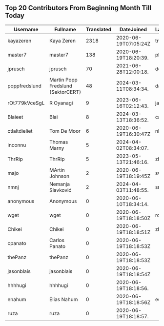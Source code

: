 ## Top 20 Contributors From Beginning Month Till Today ##
|Username|Fullname|Translated|DateJoined|Language|
|--------|--------|----------|----------|-------|
|kayazeren|Kaya Zeren|2318|2020-06-19T07:05:24Z|tr|
|master7|master7|138|2020-06-19T18:20:39.|pl|
|jprusch|jprusch|70|2021-06-28T12:00:18.|de|
|poppfredslund|Martin Popp Fredslund (SektorCERT)|48|2024-03-11T08:34:34.|da|
|rOt779kVceSgL|R Oyanagi|9|2023-06-16T02:12:43.|ja|
|Blaieet|Blai|8|2024-03-13T18:36:52.|ca|
|ctlaltdieliet|Tom De Moor|6|2020-06-19T16:30:47Z|nl|
|inconnu|Thomas Marny|5|2024-04-02T08:34:07.||
|ThrRip|ThrRip|5|2023-05-13T21:46:16.|zh_Hans|
|majo|MArtin Johnson|2|2020-06-19T18:19:45Z|sv|
|nmnj|Nemanja Slavković|2|2024-04-03T11:48:55.|sr|
|anonymous|Anonymous|0|2020-06-10T18:34:14.||
|wget|wget|0|2020-06-19T18:18:50Z|ro|
|Chikei|Chikei|0|2020-06-19T18:18:51Z|zh_Hant|
|cpanato|Carlos Panato|0|2020-06-19T18:18:53Z||
|thePanz|thePanz|0|2020-06-19T18:18:53Z||
|jasonblais|jasonblais|0|2020-06-19T18:18:54Z||
|hhhhugi|hhhhugi|0|2020-06-19T18:18:56.||
|enahum|Elias  Nahum|0|2020-06-19T18:18:56Z|es|
|ruza|ruza|0|2020-06-19T18:18:57.||
